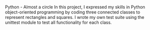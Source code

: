 Python - Almost a circle
In this project, I expressed my skills in Python object-oriented programming by coding three connected classes to represent rectangles and squares. I wrote my own test suite using the unittest module to test all functionality for each class.
